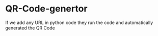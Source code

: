 # QR-Code-genertor
If we add any URL in python code they run the code and automatically generated the QR Code

